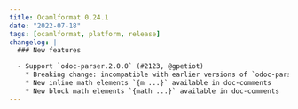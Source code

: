```yaml
---
title: Ocamlformat 0.24.1
date: "2022-07-18"
tags: [ocamlformat, platform, release]
changelog: |
  ### New features

  - Support `odoc-parser.2.0.0` (#2123, @gpetiot)
    * Breaking change: incompatible with earlier versions of `odoc-parser`
    * New inline math elements `{m ...}` available in doc-comments
    * New block math elements `{math ...}` available in doc-comments
---
```


